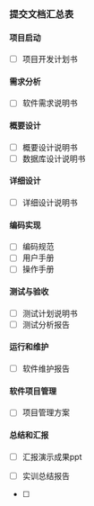 ### 提交文档汇总表

#### 项目启动

- [ ] 项目开发计划书

#### 需求分析

- [ ] 软件需求说明书

#### 概要设计

- [ ] 概要设计说明书
- [ ] 数据库设计说明书

#### 详细设计

- [ ] 详细设计说明书

#### 编码实现

- [ ] 编码规范
- [ ] 用户手册 
- [ ] 操作手册

#### 测试与验收

- [ ] 测试计划说明书
- [ ] 测试分析报告

#### 运行和维护

- [ ] 软件维护报告 

#### 软件项目管理

+ [ ] 项目管理方案

#### 总结和汇报

- [ ] 汇报演示成果ppt

- [ ] 实训总结报告

+ [ ] 